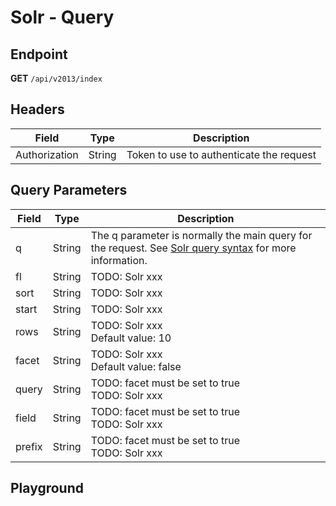 <script setup>
import SwaggerUI from "../../../swagger/view/SwaggerUI.vue"
import swaggerJson from "../../../swagger/json/ircc.published.solr.json";
</script>

# Solr - Query

## Endpoint

**GET** `/api/v2013/index`


## Headers

| Field            | Type   | Description                                                                       |
| ---------------- | ------ | --------------------------------------------------------------------------------- |
| Authorization | String | Token to use to authenticate the request                                          |

## Query Parameters

| Field      | Type   | Description                                                                                                                                                          |
| ---------- | ------ | -------------------------------------------------------------------------------------------------------------------------------------------------------------------- |
| q          | String | The q parameter is normally the main query for the request. See [Solr query syntax](https://solr.apache.org/guide/8_11/query-syntax-and-parsing.html) for more information. |
| fl         | String | TODO: Solr xxx                                                                                                                                                       |
| sort       | String | TODO: Solr xxx                                                                                                                                                       |
| start      | String | TODO: Solr xxx                                                                                                                                                       |
| rows       | String | TODO: Solr xxx<br>Default value: 10                                                                                                                                  |
| facet      | String | TODO: Solr xxx<br>Default value: false                                                                                                                               |
| query      | String | TODO: facet must be set to true<br>TODO: Solr xxx                                                                                                                    |
| field      | String | TODO: facet must be set to true<br>TODO: Solr xxx                                                                                                                    |
| prefix     | String | TODO: facet must be set to true<br>TODO: Solr xxx                                                                                                                    |


## Playground

<SwaggerUI :swaggerJson="swaggerJson" :protected="true" />